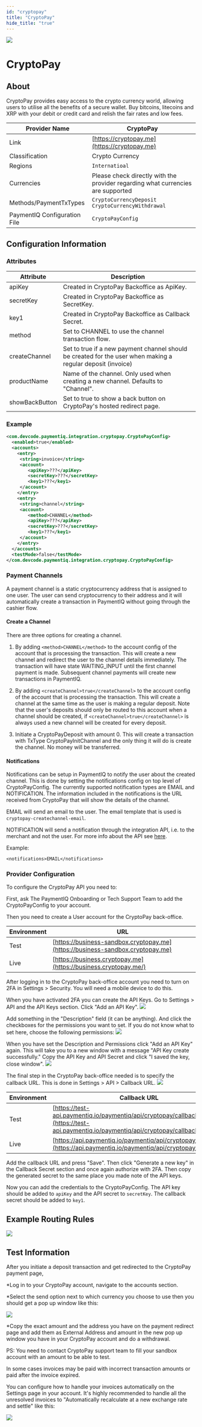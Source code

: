 ```yaml
--- 
id: "cryptopay" 
title: "CryptoPay"
hide_title: "true"
---
```

 
![](/img/providers/logos/cryptopaylogo.png)

# CryptoPay

## About
CryptoPay provides easy access to the crypto currency world, allowing users to utilise all the benefits of a secure wallet. Buy bitcoins,
litecoins and XRP with your debit or credit card and relish the fair rates and low fees.

| Provider Name                | CryptoPay                                                                       |
|------------------------------|---------------------------------------------------------------------------------|
| Link                         | [https://cryptopay.me](https://cryptopay.me)                                    |
| Classification               | Crypto Currency                                                                 |
| Regions                      | `Internatioal`                                                                  |
| Currencies                   | Please check directly with the provider regarding what currencies are supported |
| Methods/PaymentTxTypes       | `CryptoCurrencyDeposit` <br/> `CryptoCurrencyWithdrawal`                        |
| PaymentIQ Configuration File | `CryptoPayConfig`                                                               |

## Configuration Information
### Attributes

| Attribute      | Description                                                                                                 |
|----------------|-------------------------------------------------------------------------------------------------------------|
| apiKey         | Created in CryptoPay Backoffice as ApiKey.                                                                  |
| secretKey      | Created in CryptoPay Backoffice as SecretKey.                                                               |
| key1           | Created in CryptoPay Backoffice as Callback Secret.                                                         |
| method         | Set to CHANNEL to use the channel transaction flow.                                                         |
| createChannel  | Set to true if a new payment channel should be created for the user when making a regular deposit (invoice) |
| productName    | Name of the channel. Only used when creating a new channel. Defaults to "Channel".                          |
| showBackButton | Set to true to show a back button on CryptoPay's hosted redirect page.                                      |

### Example
```xml
<com.devcode.paymentiq.integration.cryptopay.CryptoPayConfig>
  <enabled>true</enabled>
  <accounts>
    <entry>
     <string>invoice</string>
     <account>
        <apiKey>???</apiKey>
        <secretKey>???</secretKey>
        <key1>???</key1>
     </account>
    </entry>
    <entry>
     <string>channel</string>
     <account>
        <method>CHANNEL</method>
        <apiKey>???</apiKey>
        <secretKey>???</secretKey>
        <key1>???</key1>
     </account>
    </entry>
  </accounts>
  <testMode>false</testMode>
</com.devcode.paymentiq.integration.cryptopay.CryptoPayConfig>
```

### Payment Channels
A payment channel is a static cryptocurrency address that is assigned to one user. The user can send cryptocurrency to their address and it will automatically create a transaction in PaymentIQ without going through the cashier flow.

#### Create a Channel
There are three options for creating a channel.

1. By adding `<method>CHANNEL</method>` to the account config of the account that is processing the transaction. This will create a new channel and redirect the user to the channel details immediately. The transaction will have state WAITING_INPUT until the first channel payment is made. Subsequent channel payments will create new transactions in PaymentIQ.

2. By adding `<createChannel>true</createChannel>` to the account config of the account that is processing the transaction. This will create a channel at the same time as the user is making a regular deposit. Note that the user's deposits should only be routed to this account when a channel should be created, if `<createChannel>true</createChannel>` is always used a new channel will be created for every deposit.

3. Initiate a CryptoPayDeposit with amount 0. This will create a transaction with TxType CryptoPayInitChannel and the only thing it will do is create the channel. No money will be transferred.

#### Notifications
Notifications can be setup in PaymentIQ to notify the user about the created channel. This is done by setting the notifications config on top level of CryptoPayConfig. The currently supported notification types are EMAIL and NOTIFICATION. The information included in the notifications is the URL received from CryptoPay that will show the details of the channel.

EMAIL will send an email to the user. The email template that is used is `cryptopay-createchannel-email`.

NOTIFICATION will send a notification through the integration API, i.e. to the merchant and not the user. For more info about the API see [here](/docs/apis_and_integration/integration_api/notification).

Example:

`<notifications>EMAIL</notifications>`

### Provider Configuration

To configure the CryptoPay API you need to:

First, ask The PaymentIQ Onboarding or Tech Support Team to add the CryptoPayConfig to your account.

Then you need to create a User account for the CryptoPay back-office.

| Environment | URL                                                                            |
|-------------|--------------------------------------------------------------------------------|
| Test        | [https://business-sandbox.cryptopay.me](https://business-sandbox.cryptopay.me) |
| Live        | [https://business.cryptopay.me](https://business.cryptopay.me/)                |

After logging in to the CryptoPay back-office account you need to turn on 2FA in Settings > Security. You will need a mobile device to do this.

When you have activated 2FA you can create the API Keys. Go to Settings > API and the API Keys section. Click "Add an API Key". 
![](/img/providers/cryptopay03.png)

Add something in the "Description" field (it can be anything). And click the checkboxes for the permissions you want to set. If you do not know what to set here, choose the following permissions:
![](/img/providers/cryptopay04.png)

When you have set the Description and Permissions click "Add an API Key" again. This will take you to a new window with a message "API Key create successfully." Copy the API Key and API Secret and click "I saved the key, close window".
![](/img/providers/cryptopay05.png)

The final step in the CryptoPay back-office needed is to specify the callback URL. This is done in Settings > API > Callback URL.
![](/img/providers/cryptopay06.png)

| Environment | Callback URL                                                                                                                       |
|-------------|------------------------------------------------------------------------------------------------------------------------------------|
| Test        | [https://test-api.paymentiq.io/paymentiq/api/cryptopay/callback/](https://test-api.paymentiq.io/paymentiq/api/cryptopay/callback/) |
| Live        | [https://api.paymentiq.io/paymentiq/api/cryptopay/callback/](https://api.paymentiq.io/paymentiq/api/cryptopay/callback/)           |

Add the callback URL and press "Save". Then click "Generate a new key" in the Callback Secret section and once again authorize with 2FA. Then copy the generated secret to the same place you made note of the API keys.

Now you can add the credentials to the CryptoPayConfig. The API key should be added to `apiKey` and the API secret to `secretKey`. The callback secret should be added to `key1`.

## Example Routing Rules

![](/img/providers/routing/cryptopayrouting.png)

## Test Information

After you initiate a deposit transaction and get redirected to the CryptoPay payment page,

  *Log in to your CryptoPay account, navigate to the accounts section.
  
  *Select the send option next to which currency you choose to use then you should get a pop up window like this:
  
  ![](/img/providers/cryptopay02.png)


  *Copy the exact amount and the address you have on the payment redirect page and add them as External Address and amount in   the new pop up window you have in your CryptoPay account and do a withdrawal.

PS: You need to contact CryptoPay support team to fill your sandbox account with an amount to be able to test.

In some cases invoices may be paid with incorrect transaction amounts or paid after the invoice expired.

You can configure how to handle your invoices automatically on the Settings page in your account. It's highly recommended to handle all the
unresolved invoices to "Automatically recalculate at a new exchange rate and settle" like this:

![](/img/providers/cryptopay01.png)
